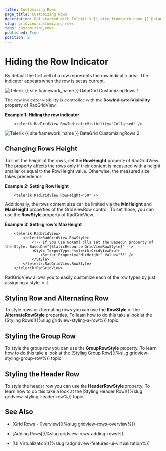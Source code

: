 ```yaml
---
title: Customizing Rows
page_title: Customizing Rows
description: Get started with Telerik's {{ site.framework_name }} DataGrid and learn how to easily customize each of the row types by just assigning a style to it. 
slug: gridview-customizing-rows
tags: customizing,rows
published: True
position: 2
---
```


# Hiding the Row Indicator

By default the first cell of a row represents the row indicator area. The indicator appears when the row is set as current.

![Telerik {{ site.framework_name }} DataGrid CustomizingRows 1](images/RadGridView_CustomizingRows_1.png)

The row indicator visibility is controlled with the __RowIndicatorVisibility__ property of RadGridView.

__Example 1: Hiding the row indicator__  
```XAML
	<telerik:RadGridView RowIndicatorVisibility="Collapsed" />
```

![Telerik {{ site.framework_name }} DataGrid CustomizingRows 2](images/RadGridView_CustomizingRows_2.png)

## Changing Rows Height

To limit the height of the rows, set the __RowHeight__ property of RadGridView. The property affects the rows only if their content is measured with a height smaller or equal to the RowHeight value. Otherwise, the measured size takes precedence.

__Example 2: Setting RowHeight__  
```XAML
	<telerik:RadGridView RowHeight="50" />
```

Additionally, the rows content size can be limited via the __MinHeight__ and __MaxHeight__ properties of the GridViewRow control. To set those, you can use the __RowStyle__ property of RadGridView.

__Example 3: Setting row's MaxHeight__  
```XAML
	<telerik:RadGridView>
		<telerik:RadGridView.RowStyle>
			<!-- If you use NoXaml dlls set the BasedOn property of the Style: BasedOn="{StaticResource GridViewRowStyle}" -->
			<Style TargetType="telerik:GridViewRow">
				<Setter Property="MaxHeight" Value="36" />
			</Style>
		</telerik:RadGridView.RowStyle>
	</telerik:RadGridView>
```

RadGridView allows you to easily customize each of the row types by just assigning a style to it. 

## Styling Row and Alternating Row

To style rows or alternating rows you can use the __RowStyle__ or the __AlternateRowStyle__ properties. To learn how to do this take a look at the [Styling Rows]({%slug gridview-styling-a-row%}) topic.

## Styling the Group Row

To style the group row you can use the __GroupRowStyle__ property. To learn how to do this take a look at the [Styling Group Row]({%slug gridview-styling-group-row%}) topic.

## Styling the Header Row

To style the header row you can use the __HeaderRowStyle__ property. To learn how to do this take a look at the [Styling Header Row]({%slug gridview-styling-header-row%}) topic.

## See Also

 * [Grid Rows - Overview]({%slug gridview-rows-overview%})

 * [Adding Rows]({%slug gridview-rows-adding-rows%})
 
 * [UI Virtualization]({%slug radgridview-features-ui-virtualization%})
